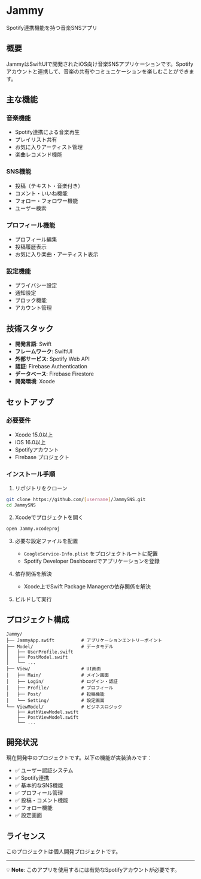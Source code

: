 # Jammy

Spotify連携機能を持つ音楽SNSアプリ

## 概要

JammyはSwiftUIで開発されたiOS向け音楽SNSアプリケーションです。Spotifyアカウントと連携して、音楽の共有やコミュニケーションを楽しむことができます。

## 主な機能

###  音楽機能
- Spotify連携による音楽再生
- プレイリスト共有
- お気に入りアーティスト管理
- 楽曲レコメンド機能

###  SNS機能
- 投稿（テキスト・音楽付き）
- コメント・いいね機能
- フォロー・フォロワー機能
- ユーザー検索

###  プロフィール機能
- プロフィール編集
- 投稿履歴表示
- お気に入り楽曲・アーティスト表示

###  設定機能
- プライバシー設定
- 通知設定
- ブロック機能
- アカウント管理

## 技術スタック

- **開発言語**: Swift
- **フレームワーク**: SwiftUI
- **外部サービス**: Spotify Web API
- **認証**: Firebase Authentication
- **データベース**: Firebase Firestore
- **開発環境**: Xcode

## セットアップ

### 必要要件
- Xcode 15.0以上
- iOS 16.0以上
- Spotifyアカウント
- Firebase プロジェクト

### インストール手順

1. リポジトリをクローン
```bash
git clone https://github.com/[username]/JammySNS.git
cd JammySNS
```

2. Xcodeでプロジェクトを開く
```bash
open Jammy.xcodeproj
```

3. 必要な設定ファイルを配置
   - `GoogleService-Info.plist` をプロジェクトルートに配置
   - Spotify Developer Dashboardでアプリケーションを登録

4. 依存関係を解決
   - Xcode上でSwift Package Managerの依存関係を解決

5. ビルドして実行

## プロジェクト構成

```
Jammy/
├── JammyApp.swift          # アプリケーションエントリーポイント
├── Model/                  # データモデル
│   ├── UserProfile.swift
│   ├── PostModel.swift
│   └── ...
├── View/                   # UI画面
│   ├── Main/               # メイン画面
│   ├── Login/              # ログイン・認証
│   ├── Profile/            # プロフィール
│   ├── Post/               # 投稿機能
│   └── Setting/            # 設定画面
└── ViewModel/              # ビジネスロジック
    ├── AuthViewModel.swift
    ├── PostViewModel.swift
    └── ...
```

## 開発状況

現在開発中のプロジェクトです。以下の機能が実装済みです：

- ✅ ユーザー認証システム
- ✅ Spotify連携
- ✅ 基本的なSNS機能
- ✅ プロフィール管理
- ✅ 投稿・コメント機能
- ✅ フォロー機能
- ✅ 設定画面

## ライセンス

このプロジェクトは個人開発プロジェクトです。


---

💡 **Note**: このアプリを使用するには有効なSpotifyアカウントが必要です。
